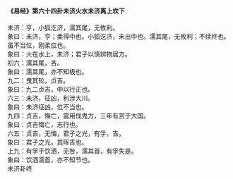 <font face=微软雅黑>

#### 《易经》第六十四卦未济火水未济离上坎下   

未济：亨，小狐汔济，濡其尾，无攸利。   
彖曰：未济，亨；柔得中也。小狐汔济，未出中也。濡其尾，无攸利；不续终也。虽不当位，刚柔应也。   
象曰：火在水上，未济；君子以慎辨物居方。   
初六：濡其尾，吝。   
象曰：濡其尾，亦不知极也。   
九二：曳其轮，贞吉。   
象曰：九二贞吉，中以行正也。   
六三：未济，征凶，利涉大川。   
象曰：未济征凶，位不当也。   
九四：贞吉，悔亡，震用伐鬼方，三年有赏于大国。   
象曰：贞吉悔亡，志行也。   
六五：贞吉，无悔，君子之光，有孚，吉。   
象曰：君子之光，其晖吉也。   
上九：有孚于饮酒，无咎，濡其首，有孚失是。   
象曰：饮酒濡首，亦不知节也。   
未济卦终   

</font>
